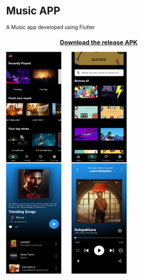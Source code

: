 # Music APP

A Music app developed using Flutter

<h3 align="center"><a href="https://github.com/Anuragtk117/MUSIC-APP/releases/tag/v0.0.1/app-armeabi-v7a-release.apk">Download the release APK</a></h3>



<p float="left">
  <img src="/DOCS/home.webp" height="300" width="150" />
  &nbsp;&nbsp;&nbsp;&nbsp;&nbsp;
  <img src="/DOCS/search.webp" height="300" width="150" />
  &nbsp;&nbsp;&nbsp;&nbsp;&nbsp;
  <img src="/DOCS/album.webp" height="300" width="150" />
   &nbsp;&nbsp;&nbsp;&nbsp;&nbsp;
  <img src="/DOCS/music-player.webp" height="300" width="150" />
  
</p>



